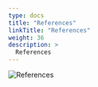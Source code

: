 ```yaml
---
type: docs
title: "References"
linkTitle: "References"
weight: 36
description: >
  References
---
```


![References](/images/bootcamp-slides/automated-tests-bootcamp/Slide36.PNG)
